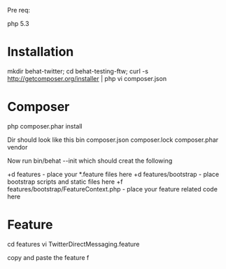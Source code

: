 Pre req:

php 5.3

Installation
================
mkdir behat-twitter; 
cd behat-testing-ftw;
curl -s http://getcomposer.org/installer | php
vi composer.json

Composer
=================
php composer.phar install

Dir should look like this
bin     composer.json   composer.lock   composer.phar   vendor


Now run bin/behat --init which should creat the following

+d features - place your *.feature files here
+d features/bootstrap - place bootstrap scripts and static files here
+f features/bootstrap/FeatureContext.php - place your feature related code here

Feature
================
cd features
vi TwitterDirectMessaging.feature

copy and paste the feature f



